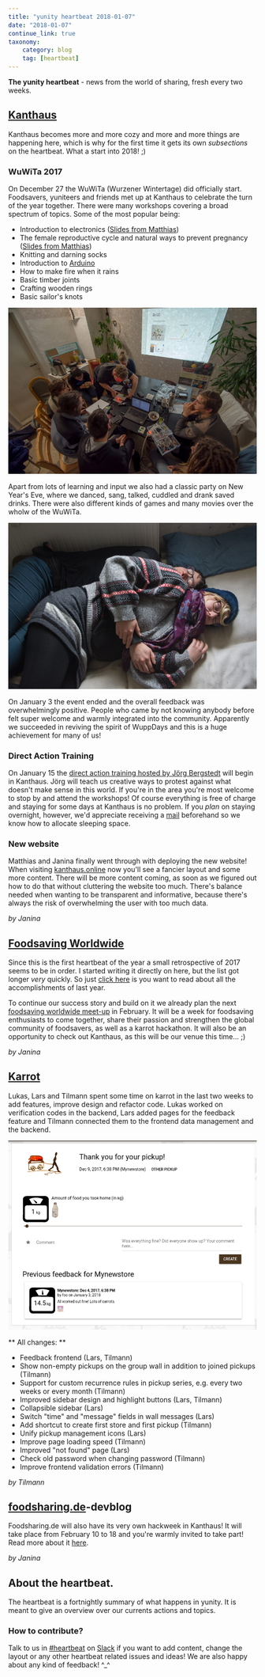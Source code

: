 ```yaml
---
title: "yunity heartbeat 2018-01-07"
date: "2018-01-07"
continue_link: true
taxonomy:
    category: blog
    tag: [heartbeat]
---
```


**The yunity heartbeat** - news from the world of sharing, fresh every two weeks.

## [Kanthaus](https://kanthaus.online)

Kanthaus becomes more and more cozy and more and more things are happening here, which is why for the first time it gets its own _subsections_ on the heartbeat. What a start into 2018! ;)

### WuWiTa 2017

On December 27 the WuWiTa (Wurzener Wintertage) did officially start. Foodsavers, yuniteers and friends met up at Kanthaus to celebrate the turn of the year together. There were many workshops covering a broad spectrum of topics. Some of the most popular being:
- Introduction to electronics ([Slides from Matthias](https://nerdyprojects.github.io/ElektrotechnikEinfuehrung/))
- The female reproductive cycle and natural ways to prevent pregnancy ([Slides from Matthias](https://nerdyprojects.github.io/weiblicher-zyklus-workshop/))
- Knitting and darning socks
- Introduction to [Arduino](https://www.arduino.cc/)
- How to make fire when it rains
- Basic timber joints
- Crafting wooden rings
- Basic sailor's knots

![Electronics workshop](elWS.jpg)

Apart from lots of learning and input we also had a classic party on New Year's Eve, where we danced, sang, talked, cuddled and drank saved drinks. There were also different kinds of games and many movies over the wholw of the WuWiTa.

![A cuddly nap](napping.jpg)

On January 3 the event ended and the overall feedback was overwhelmingly positive. People who came by not knowing anybody before felt super welcome and warmly integrated into the community. Apparently we succeeded in reviving the spirit of WuppDays and this is a huge achievement for many of us!

### Direct Action Training

On January 15 the [direct action training hosted by Jörg Bergstedt](https://gitlab.com/kanthaus/kanthaus-public/blob/master/events/creative%20action%20methods%20flyer.pdf) will begin in Kanthaus. Jörg will teach us creative ways to protest against what doesn't make sense in this world. If you're in the area you're most welcome to stop by and attend the workshops! Of course everything is free of charge and staying for some days at Kanthaus is no problem. If you _plan_ on staying overnight, however, we'd appreciate receiving a [mail](mailto:hello@kanthaus.online) beforehand so we know how to allocate sleeping space.

### New website

Matthias and Janina finally went through with deploying the new website! When visiting [kanthaus.online](https://kanthaus.online) now you'll see a fancier layout and some more content. There will be more content coming, as soon as we figured out how to do that without cluttering the website too much. There's balance needed when wanting to be transparent and informative, because there's always the risk of overwhelming the user with too much data.

_by Janina_

## [Foodsaving Worldwide](htpps://foodsaving.world)

Since this is the first heartbeat of the year a small retrospective of 2017 seems to be in order. I started writing it directly on here, but the list got longer _very_ quickly. So just [click here](https://foodsaving.world/en/home/history) is you want to read about all the accomplishments of last year.

To continue our success story and build on it we already plan the next [foodsaving worldwide meet-up](https://yunity.org/en/events/2018-02-24-fsww-hackweek) in February. It will be a week for foodsaving enthusiasts to come together, share their passion and strengthen the global community of foodsavers, as well as a karrot hackathon. It will also be an opportunity to check out Kanthaus, as this will be our venue this time... ;)

_by Janina_

## [Karrot](https://karrot.world)

Lukas, Lars and Tilmann spent some time on karrot in the last two weeks to add features, improve design and refactor code. Lukas worked on verification codes in the backend, Lars added pages for the feedback feature and Tilmann connected them to the frontend data management and the backend.

![](karrot-feedback.png)

** All changes: **

- Feedback frontend (Lars, Tilmann)
- Show non-empty pickups on the group wall in addition to joined pickups (Tilmann)
- Support for custom recurrence rules in pickup series, e.g. every two weeks or every month (Tilmann)
- Improved sidebar design and highlight buttons (Lars, Tilmann)
- Collapsible sidebar (Lars)
- Switch "time" and "message" fields in wall messages (Lars)
- Add shortcut to create first store and first pickup (Tilmann)
- Unify pickup management icons (Lars)
- Improve page loading speed (Tilmann)
- Improved "not found" page (Lars)
- Check old password when changing password (Tilmann)
- Improve frontend validation errors (Tilmann)

_by Tilmann_

## [foodsharing.de](https://foodsharing.de)-devblog

Foodsharing.de will also have its very own hackweek in Kanthaus! It will take place from February 10 to 18 and you're warmly invited to take part! Read more about it [here](https://yunity.org/en/events/2018-02-10-fsde-hackweek).

_by Janina_

## About the heartbeat.
The heartbeat is a fortnightly summary of what happens in yunity. It is meant to give an overview over our currents actions and topics.

### How to contribute?
Talk to us in [#heartbeat](https://yunity.slack.com/messages/heartbeat/) on [Slack](https://slackin.yunity.org) if you want to add content, change the layout or any other heartbeat related issues and ideas! We are also happy about any kind of feedback! ^_^
